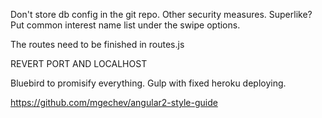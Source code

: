 Don't store db config in the git repo.
Other security measures.
Superlike?
Put common interest name list under the swipe options.

The routes need to be finished in routes.js

REVERT PORT AND LOCALHOST


Bluebird to promisify everything.
Gulp with fixed heroku deploying.

https://github.com/mgechev/angular2-style-guide